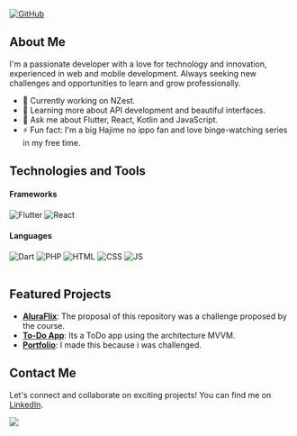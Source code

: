 [![GitHub](https://img.shields.io/badge/GitHub-Profile-black)](https://github.com/GabrielVasco13)

## About Me

I'm a passionate developer with a love for technology and innovation, experienced in web and mobile development. Always seeking new challenges and opportunities to learn and grow professionally.

- 🔭 Currently working on NZest.
- 🌱 Learning more about API development and beautiful interfaces.
- 💬 Ask me about Flutter, React, Kotlin and JavaScript.
- ⚡ Fun fact: I'm a big Hajime no ippo fan and love binge-watching series in my free time.

## Technologies and Tools

<div style="display: inline_block">
  
  <h4>Frameworks</h4>
  <img align="center" alt="Flutter" src="https://img.shields.io/badge/Flutter-02569B?style=for-the-badge&logo=flutter&logoColor=white" />
  <img align="center" alt="React" src="https://shields.io/badge/react-black?logo=react&style=for-the-badge"/>
    
  <br> 

  <h4>Languages</h4>

  <img align="center" alt="Dart" src="https://img.shields.io/badge/Dart-0175C2?style=for-the-badge&logo=dart&logoColor=white" />
  <img align="center" alt="PHP" src="https://img.shields.io/badge/PHP-777BB4?style=for-the-badge&logo=php&logoColor=white" />
  <img align="center" alt="HTML" src="https://img.shields.io/badge/HTML5-E34F26?style=for-the-badge&logo=html5&logoColor=white" />
  <img align="center" alt="CSS" src="https://img.shields.io/badge/CSS3-1572B6?style=for-the-badge&logo=css3&logoColor=white" />
  <img align="center" alt="JS" src="https://img.shields.io/badge/JavaScript-F7DF1E?style=for-the-badge&logo=javascript&logoColor=black" />
</div>

<br>


## Featured Projects

- [**AluraFlix**](https://github.com/GabrielVasco13/aluraflix): The proposal of this repository was a challenge proposed by the course.
- [**To-Do App**](https://github.com/GabrielVasco13/todo_mvvm): Its a ToDo app using the architecture MVVM.
- [**Portfolio**](https://github.com/GabrielVasco13/portifolio): I made this because i was challenged.


## Contact Me

Let's connect and collaborate on exciting projects! You can find me on <a href="https://www.linkedin.com/in/gabrielvasco906/">LinkedIn</a>.

<img src="https://camo.githubusercontent.com/2e3cf89aac125db8fbdb4bd706d7233c044467a9a628a208be7be82d81e07866/68747470733a2f2f696d672e736869656c64732e696f2f62616467652f5468616e6b253230596f75253230666f722532307669736974696e67212d626c75653f7374796c653d666f722d7468652d6261646765"/>
